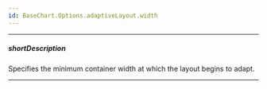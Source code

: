 ```yaml
---
id: BaseChart.Options.adaptiveLayout.width
---
```

---
##### shortDescription
Specifies the minimum container width at which the layout begins to adapt.

---
